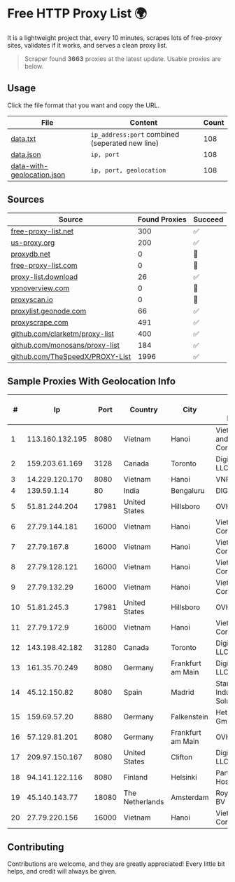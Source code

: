 
# Free HTTP Proxy List 🌍

It is a lightweight project that, every 10 minutes, scrapes lots of free-proxy sites, validates if it works, and serves a clean proxy list.


> Scraper found **3663** proxies at the latest update. Usable proxies are below.

## Usage

Click the file format that you want and copy the URL.


|File|Content|Count|
|----|-------|-----|
|[data.txt](https://raw.githubusercontent.com/themiralay/Proxy-List-World/master/data.txt)|`ip_address:port` combined (seperated new line)|108|
|[data.json](https://raw.githubusercontent.com/themiralay/Proxy-List-World/master/data.json)|`ip, port`|108|
|[data-with-geolocation.json](https://raw.githubusercontent.com/themiralay/Proxy-List-World/master/data-with-geolocation.json)|`ip, port, geolocation`|108|

## Sources

|Source|Found Proxies|Succeed|
|------|-------------|-------|
|[free-proxy-list.net](https://free-proxy-list.net)|300|✅|
|[us-proxy.org](https://www.us-proxy.org)|200|✅|
|[proxydb.net](http://proxydb.net)|0|🚫|
|[free-proxy-list.com](https://free-proxy-list.com/?page=&port=&type%5B%5D=http&type%5B%5D=https&up_time=0&search=Search)|0|🚫|
|[proxy-list.download](https://www.proxy-list.download/HTTP)|26|✅|
|[vpnoverview.com](https://vpnoverview.com/privacy/anonymous-browsing/free-proxy-servers)|0|🚫|
|[proxyscan.io](https://www.proxyscan.io)|0|🚫|
|[proxylist.geonode.com](https://proxylist.geonode.com/api/proxy-list?limit=300&page=1&sort_by=lastChecked&sort_type=desc&protocols=http,https)|66|✅|
|[proxyscrape.com](https://api.proxyscrape.com/v2/?request=displayproxies&protocol=http&timeout=10000&country=all&ssl=all&anonymity=all)|491|✅|
|[github.com/clarketm/proxy-list](https://raw.githubusercontent.com/clarketm/proxy-list/master/proxy-list-raw.txt)|400|✅|
|[github.com/monosans/proxy-list](https://raw.githubusercontent.com/monosans/proxy-list/main/proxies/http.txt)|184|✅|
|[github.com/TheSpeedX/PROXY-List](https://raw.githubusercontent.com/TheSpeedX/PROXY-List/master/http.txt)|1996|✅|


## Sample Proxies With Geolocation Info

|#|Ip|Port|Country|City|Internet Service Provider|
|-|--|----|-------|----|-------------------------|
|1|113.160.132.195|8080|Vietnam|Hanoi|VietNam Post and Telecom Corporation|
|2|159.203.61.169|3128|Canada|Toronto|DigitalOcean, LLC|
|3|14.229.120.170|8080|Vietnam|Hanoi|VNPT|
|4|139.59.1.14|80|India|Bengaluru|DIGITALOCEAN|
|5|51.81.244.204|17981|United States|Hillsboro|OVH SAS|
|6|27.79.144.181|16000|Vietnam|Hanoi|Viettel Corporation|
|7|27.79.167.8|16000|Vietnam|Hanoi|Viettel Corporation|
|8|27.79.128.121|16000|Vietnam|Hanoi|Viettel Corporation|
|9|27.79.132.29|16000|Vietnam|Hanoi|Viettel Corporation|
|10|51.81.245.3|17981|United States|Hillsboro|OVH SAS|
|11|27.79.172.9|16000|Vietnam|Hanoi|Viettel Corporation|
|12|143.198.42.182|31280|Canada|Toronto|DigitalOcean, LLC|
|13|161.35.70.249|8080|Germany|Frankfurt am Main|DigitalOcean, LLC|
|14|45.12.150.82|8080|Spain|Madrid|Stark Industries Solutions LTD|
|15|159.69.57.20|8880|Germany|Falkenstein|Hetzner Online GmbH|
|16|57.129.81.201|8080|Germany|Frankfurt am Main|OVH SAS|
|17|209.97.150.167|8080|United States|Clifton|DigitalOcean, LLC|
|18|94.141.122.116|8080|Finland|Helsinki|Partner Hosting LTD|
|19|45.140.143.77|18080|The Netherlands|Amsterdam|RoyaleHosting BV|
|20|27.79.220.156|16000|Vietnam|Hanoi|Viettel Corporation|



## Contributing

Contributions are welcome, and they are greatly appreciated! Every
little bit helps, and credit will always be given.

